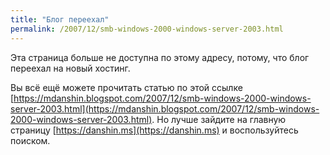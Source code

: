 ```yaml
---
title: "Блог переехал"
permalink: /2007/12/smb-windows-2000-windows-server-2003.html
---
```

Эта страница больше не доступна по этому адресу, потому, что блог переехал на новый хостинг.

Вы всё ещё можете прочитать статью по этой ссылке [https://mdanshin.blogspot.com/2007/12/smb-windows-2000-windows-server-2003.html](https://mdanshin.blogspot.com/2007/12/smb-windows-2000-windows-server-2003.html). Но лучше зайдите на главную страницу [https://danshin.ms](https://danshin.ms) и воспользуйтесь поиском.